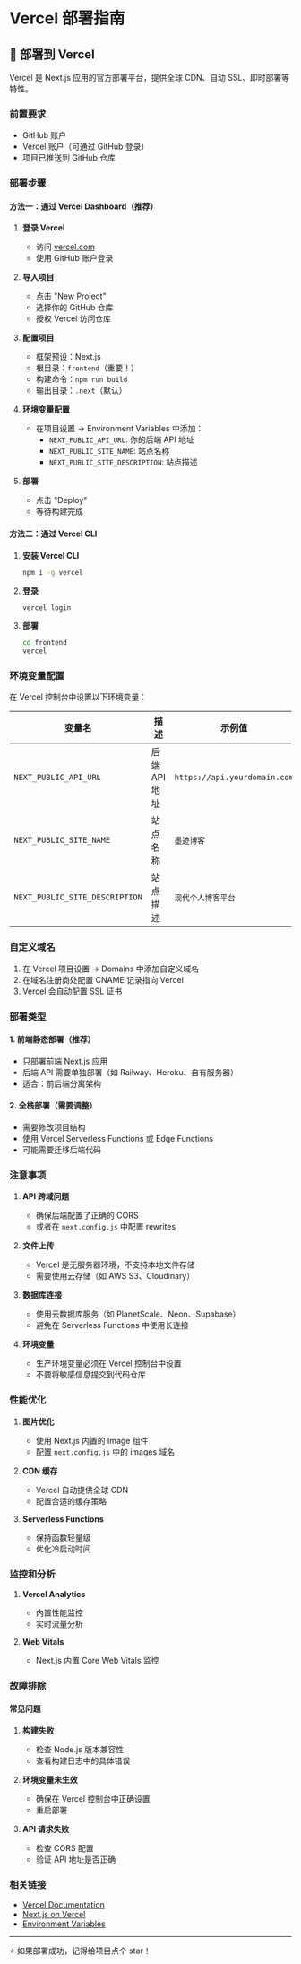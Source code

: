 # Vercel 部署指南

## 🚀 部署到 Vercel

Vercel 是 Next.js 应用的官方部署平台，提供全球 CDN、自动 SSL、即时部署等特性。

### 前置要求

- GitHub 账户
- Vercel 账户（可通过 GitHub 登录）
- 项目已推送到 GitHub 仓库

### 部署步骤

#### 方法一：通过 Vercel Dashboard（推荐）

1. **登录 Vercel**
   - 访问 [vercel.com](https://vercel.com)
   - 使用 GitHub 账户登录

2. **导入项目**
   - 点击 "New Project"
   - 选择你的 GitHub 仓库
   - 授权 Vercel 访问仓库

3. **配置项目**
   - 框架预设：Next.js
   - 根目录：`frontend`（重要！）
   - 构建命令：`npm run build`
   - 输出目录：`.next`（默认）

4. **环境变量配置**
   - 在项目设置 → Environment Variables 中添加：
     - `NEXT_PUBLIC_API_URL`: 你的后端 API 地址
     - `NEXT_PUBLIC_SITE_NAME`: 站点名称
     - `NEXT_PUBLIC_SITE_DESCRIPTION`: 站点描述

5. **部署**
   - 点击 "Deploy"
   - 等待构建完成

#### 方法二：通过 Vercel CLI

1. **安装 Vercel CLI**
   ```bash
   npm i -g vercel
   ```

2. **登录**
   ```bash
   vercel login
   ```

3. **部署**
   ```bash
   cd frontend
   vercel
   ```

### 环境变量配置

在 Vercel 控制台中设置以下环境变量：

| 变量名 | 描述 | 示例值 |
|--------|------|--------|
| `NEXT_PUBLIC_API_URL` | 后端 API 地址 | `https://api.yourdomain.com` |
| `NEXT_PUBLIC_SITE_NAME` | 站点名称 | `墨迹博客` |
| `NEXT_PUBLIC_SITE_DESCRIPTION` | 站点描述 | `现代个人博客平台` |

### 自定义域名

1. 在 Vercel 项目设置 → Domains 中添加自定义域名
2. 在域名注册商处配置 CNAME 记录指向 Vercel
3. Vercel 会自动配置 SSL 证书

### 部署类型

#### 1. 前端静态部署（推荐）
- 只部署前端 Next.js 应用
- 后端 API 需要单独部署（如 Railway、Heroku、自有服务器）
- 适合：前后端分离架构

#### 2. 全栈部署（需要调整）
- 需要修改项目结构
- 使用 Vercel Serverless Functions 或 Edge Functions
- 可能需要迁移后端代码

### 注意事项

1. **API 跨域问题**
   - 确保后端配置了正确的 CORS
   - 或者在 `next.config.js` 中配置 rewrites

2. **文件上传**
   - Vercel 是无服务器环境，不支持本地文件存储
   - 需要使用云存储（如 AWS S3、Cloudinary）

3. **数据库连接**
   - 使用云数据库服务（如 PlanetScale、Neon、Supabase）
   - 避免在 Serverless Functions 中使用长连接

4. **环境变量**
   - 生产环境变量必须在 Vercel 控制台中设置
   - 不要将敏感信息提交到代码仓库

### 性能优化

1. **图片优化**
   - 使用 Next.js 内置的 Image 组件
   - 配置 `next.config.js` 中的 images 域名

2. **CDN 缓存**
   - Vercel 自动提供全球 CDN
   - 配置合适的缓存策略

3. **Serverless Functions**
   - 保持函数轻量级
   - 优化冷启动时间

### 监控和分析

1. **Vercel Analytics**
   - 内置性能监控
   - 实时流量分析

2. **Web Vitals**
   - Next.js 内置 Core Web Vitals 监控

### 故障排除

#### 常见问题

1. **构建失败**
   - 检查 Node.js 版本兼容性
   - 查看构建日志中的具体错误

2. **环境变量未生效**
   - 确保在 Vercel 控制台中正确设置
   - 重启部署

3. **API 请求失败**
   - 检查 CORS 配置
   - 验证 API 地址是否正确

### 相关链接

- [Vercel Documentation](https://vercel.com/docs)
- [Next.js on Vercel](https://nextjs.org/docs/deployment)
- [Environment Variables](https://vercel.com/docs/projects/environment-variables)

---

⭐ 如果部署成功，记得给项目点个 star！
